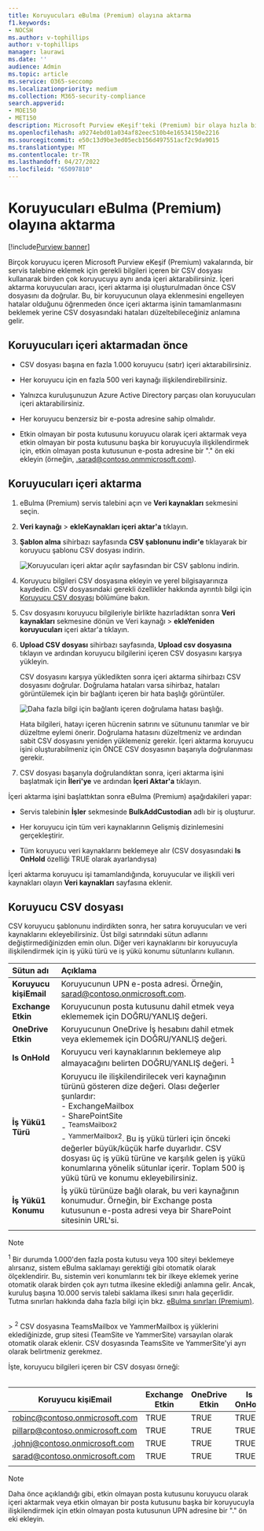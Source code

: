 ```yaml
---
title: Koruyucuları eBulma (Premium) olayına aktarma
f1.keywords:
- NOCSH
ms.author: v-tophillips
author: v-tophillips
manager: laurawi
ms.date: ''
audience: Admin
ms.topic: article
ms.service: O365-seccomp
ms.localizationpriority: medium
ms.collection: M365-security-compliance
search.appverid:
- MOE150
- MET150
description: Microsoft Purview eKeşif'teki (Premium) bir olaya hızla birden çok koruyucu ve ilişkili veri kaynağı eklemek için toplu içeri aktarma aracını kullanın.
ms.openlocfilehash: a9274ebd01a034af82eec510b4e16534150e2216
ms.sourcegitcommit: e50c13d9be3ed05ecb156d497551acf2c9da9015
ms.translationtype: MT
ms.contentlocale: tr-TR
ms.lasthandoff: 04/27/2022
ms.locfileid: "65097810"
---
```

# <a name="import-custodians-to-an-ediscovery-premium-case"></a>Koruyucuları eBulma (Premium) olayına aktarma

[!include[Purview banner](../includes/purview-rebrand-banner.md)]

Birçok koruyucu içeren Microsoft Purview eKeşif (Premium) vakalarında, bir servis talebine eklemek için gerekli bilgileri içeren bir CSV dosyası kullanarak birden çok koruyucuyu aynı anda içeri aktarabilirsiniz. İçeri aktarma koruyucuları aracı, içeri aktarma işi oluşturulmadan önce CSV dosyasını da doğrular. Bu, bir koruyucunun olaya eklenmesini engelleyen hatalar olduğunu öğrenmeden önce içeri aktarma işinin tamamlanmasını beklemek yerine CSV dosyasındaki hataları düzeltebileceğiniz anlamına gelir.

## <a name="before-you-import-custodians"></a>Koruyucuları içeri aktarmadan önce

- CSV dosyası başına en fazla 1.000 koruyucu (satır) içeri aktarabilirsiniz.

- Her koruyucu için en fazla 500 veri kaynağı ilişkilendirebilirsiniz.  

- Yalnızca kuruluşunuzun Azure Active Directory parçası olan koruyucuları içeri aktarabilirsiniz.

- Her koruyucu benzersiz bir e-posta adresine sahip olmalıdır.

- Etkin olmayan bir posta kutusunu koruyucu olarak içeri aktarmak veya etkin olmayan bir posta kutusunu başka bir koruyucuyla ilişkilendirmek için, etkin olmayan posta kutusunun e-posta adresine bir "." ön eki ekleyin (örneğin, .sarad@contoso.onmmicrosoft.com).

## <a name="import-custodians"></a>Koruyucuları içeri aktarma

1. eBulma (Premium) servis talebini açın ve **Veri kaynakları** sekmesini seçin.

2. **Veri kaynağı** >  **ekleKaynakları içeri aktar'a** tıklayın.

3. **Şablon alma** sihirbazı sayfasında **CSV şablonunu indir'e** tıklayarak bir koruyucu şablonu CSV dosyası indirin.

   ![Koruyucuları içeri aktar açılır sayfasından bir CSV şablonu indirin.](../media/ImportCustodians1.png)

4. Koruyucu bilgileri CSV dosyasına ekleyin ve yerel bilgisayarınıza kaydedin. CSV dosyasındaki gerekli özellikler hakkında ayrıntılı bilgi için [Koruyucu CSV dosyası](#custodian-csv-file) bölümüne bakın.

5. Csv dosyasını koruyucu bilgileriyle birlikte hazırladıktan sonra **Veri kaynakları** sekmesine dönün ve Veri kaynağı  > **ekleYeniden** **koruyucuları** içeri aktar'a tıklayın.

6. **Upload CSV dosyası** sihirbazı sayfasında, **Upload csv dosyasına** tıklayın ve ardından koruyucu bilgilerini içeren CSV dosyasını karşıya yükleyin.

   CSV dosyasını karşıya yükledikten sonra içeri aktarma sihirbazı CSV dosyasını doğrular. Doğrulama hataları varsa sihirbaz, hataları görüntülemek için bir bağlantı içeren bir hata başlığı görüntüler.

   ![Daha fazla bilgi için bağlantı içeren doğrulama hatası başlığı.](../media/ImportCustodians2.png)

   Hata bilgileri, hatayı içeren hücrenin satırını ve sütununu tanımlar ve bir düzeltme eylemi önerir. Doğrulama hatasını düzeltmeniz ve ardından sabit CSV dosyasını yeniden yüklemeniz gerekir. İçeri aktarma koruyucu işini oluşturabilmeniz için ÖNCE CSV dosyasının başarıyla doğrulanması gerekir.

7. CSV dosyası başarıyla doğrulandıktan sonra, içeri aktarma işini başlatmak için **İleri'ye** ve ardından **İçeri Aktar'a** tıklayın.

İçeri aktarma işini başlattıktan sonra eBulma (Premium) aşağıdakileri yapar:

- Servis talebinin **İşler** sekmesinde **BulkAddCustodian** adlı bir iş oluşturur.

- Her koruyucu için tüm veri kaynaklarının Gelişmiş dizinlemesini gerçekleştirir.

- Tüm koruyucu veri kaynaklarını beklemeye alır (CSV dosyasındaki **Is OnHold** özelliği TRUE olarak ayarlandıysa)

İçeri aktarma koruyucu işi tamamlandığında, koruyucular ve ilişkili veri kaynakları olayın **Veri kaynakları** sayfasına eklenir.

## <a name="custodian-csv-file"></a>Koruyucu CSV dosyası

CSV koruyucu şablonunu indirdikten sonra, her satıra koruyucuları ve veri kaynaklarını ekleyebilirsiniz. Üst bilgi satırındaki sütun adlarını değiştirmediğinizden emin olun. Diğer veri kaynaklarını bir koruyucuyla ilişkilendirmek için iş yükü türü ve iş yükü konumu sütunlarını kullanın.

| Sütun adı|Açıklama|
|:------- |:------------------------------------------------------------|
|**Koruyucu kişiEmail**     |Koruyucunun UPN e-posta adresi. Örneğin, sarad@contoso.onmicrosoft.com.           |
|**Exchange Etkin** | Koruyucunun posta kutusunu dahil etmek veya eklememek için DOĞRU/YANLIŞ değeri.      |
|**OneDrive Etkin** | Koruyucunun OneDrive İş hesabını dahil etmek veya eklememek için DOĞRU/YANLIŞ değeri. |
|**Is OnHold**        | Koruyucu veri kaynaklarının beklemeye alıp almayacağını belirten DOĞRU/YANLIŞ değeri. <sup>1</sup>     |
|**İş Yükü1 Türü**         |Koruyucu ile ilişkilendirilecek veri kaynağının türünü gösteren dize değeri. Olası değerler şunlardır: <br/>- ExchangeMailbox<br/> - SharePointSite<br/>- <sup>TeamsMailbox2</sup><br/>- <sup>YammerMailbox2</sup>. Bu iş yükü türleri için önceki değerler büyük/küçük harfe duyarlıdır. CSV dosyası üç iş yükü türüne ve karşılık gelen iş yükü konumlarına yönelik sütunlar içerir. Toplam 500 iş yükü türü ve konumu ekleyebilirsiniz.|
|**İş Yükü1 Konumu**     | İş yükü türünüze bağlı olarak, bu veri kaynağının konumudur. Örneğin, bir Exchange posta kutusunun e-posta adresi veya bir SharePoint sitesinin URL'si. |
|||

> [!NOTE]
> <sup>1</sup> Bir durumda 1.000'den fazla posta kutusu veya 100 siteyi beklemeye alırsanız, sistem eBulma saklamayı gerektiği gibi otomatik olarak ölçeklendirir. Bu, sistemin veri konumlarını tek bir ilkeye eklemek yerine otomatik olarak birden çok ayrı tutma ilkesine eklediği anlamına gelir. Ancak, kuruluş başına 10.000 servis talebi saklama ilkesi sınırı hala geçerlidir. Tutma sınırları hakkında daha fazla bilgi için bkz. [eBulma sınırları (Premium)](limits-ediscovery20.md#hold-limits).
<br>
> <sup>2</sup> CSV dosyasına TeamsMailbox ve YammerMailbox iş yüklerini eklediğinizde, grup sitesi (TeamSite ve YammerSite) varsayılan olarak otomatik olarak eklenir. CSV dosyasında TeamsSite ve YammerSite'yi ayrı olarak belirtmeniz gerekmez.

İşte, koruyucu bilgileri içeren bir CSV dosyası örneği:<br/><br/>

|Koruyucu kişiEmail      | Exchange Etkin | OneDrive Etkin | Is OnHold | İş Yükü1 Türü | İş Yükü1 Konumu             |
| ----------------- | ---------------- | ---------------- | --------- | -------------- | ------------------------------ |
|robinc@contoso.onmicrosoft.com | TRUE             | TRUE             | TRUE      | SharePointSite | https://contoso.sharepoint.com |
|pillarp@contoso.onmicrosoft.com | TRUE             | TRUE             | TRUE      | |  |
|.johnj@contoso.onmicrosoft.com|TRUE|TRUE|TRUE||
|sarad@contoso.onmicrosoft.com|TRUE|TRUE|TRUE|ExchangeMailbox|.saradavis@contoso.onmicrosoft.com
||||||

> [!NOTE]
> Daha önce açıklandığı gibi, etkin olmayan posta kutusunu koruyucu olarak içeri aktarmak veya etkin olmayan bir posta kutusunu başka bir koruyucuyla ilişkilendirmek için etkin olmayan posta kutusunun UPN adresine bir "." ön eki ekleyin.
